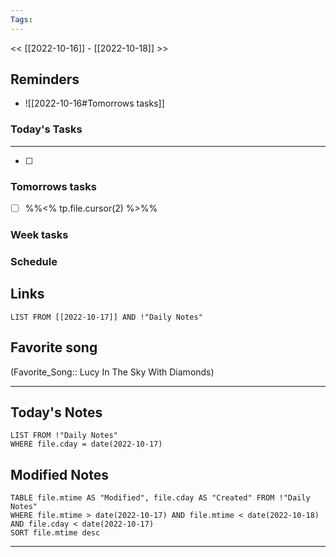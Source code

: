 ```yaml
---
Tags:
---
```

<< [[2022-10-16]] - [[2022-10-18]] >>
## Reminders
- ![[2022-10-16#Tomorrows tasks]]
### Today's Tasks
---
- [ ] 



### Tomorrows tasks
- [ ] %%<% tp.file.cursor(2) %>%%
### Week tasks
### Schedule

## Links
```dataview
LIST FROM [[2022-10-17]] AND !"Daily Notes"
```
## Favorite song
(Favorite_Song:: Lucy In The Sky With Diamonds)
___
## Today's Notes
```dataview
LIST FROM !"Daily Notes"
WHERE file.cday = date(2022-10-17)
```
## Modified Notes
```dataview
TABLE file.mtime AS "Modified", file.cday AS "Created" FROM !"Daily Notes" 
WHERE file.mtime > date(2022-10-17) AND file.mtime < date(2022-10-18) AND file.cday < date(2022-10-17)
SORT file.mtime desc
```
___
